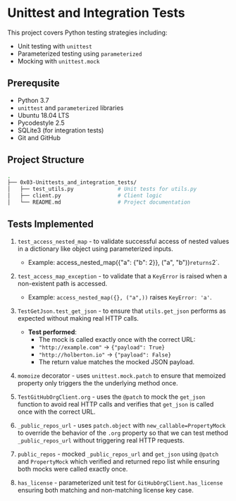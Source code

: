 # Unittest and Integration Tests

This project covers Python testing strategies including:

- Unit testing with `unittest`
- Parameterized testing using `parameterized`
- Mocking with `unittest.mock`

## Prerequsite

- Python 3.7
- `unittest` and `parameterized` libraries
- Ubuntu 18.04 LTS
- Pycodestyle 2.5
- SQLite3 (for integration tests)
- Git and GitHub

## Project Structure

```bash
.
├── 0x03-Unittests_and_integration_tests/
│   ├── test_utils.py              # Unit tests for utils.py
│   ├── client.py                  # Client logic
│   └── README.md                  # Project documentation
```


## Tests Implemented

1. `test_access_nested_map` -  to validate successful access of nested values in a dictionary like object using parameterized inputs.

	* Example: access_nested_map({"a": {"b": 2}}, ("a", "b"))` returns `2`.

2. `test_access_map_exception` - to validate that a `KeyError` is raised when a non-existent path is accessed.

	* Example: `access_nested_map({}, ("a",))` raises `KeyError: 'a'`.

3. `TestGetJson.test_get_json` - to ensure that `utils.get_json` performs as expected without making real HTTP calls.

	* **Test performed**:
	    - The mock is called exactly once with the correct URL: 
		* `"http://example.com"` -> `{"payload": True}`
		* `"http://holberton.io"` -> `{"payload": False}`
	    - The return value matches the mocked JSON payload.

4. `momoize` decorator - uses `unittest.mock.patch` to ensure that memoized property only triggers the the underlying method once.

5. `TestGitHubOrgClient.org` - uses the `@patch` to mock the `get_json` function to avoid real HTTP calls and verifies that `get_json` is called once with the correct URL.

6. `_public_repos_url` - uses `patch.object` with `new_callable=PropertyMock` to override the behavior of the `.org` property so that we can test method `_public_repos_url` without triggering real HTTP requests.

7. `public_repos` - mocked `_public_repos_url` and `get_json` using `@patch` and `PropertyMock` which verified and returned repo list while ensuring both mocks were called exactly once.

8. `has_license` - parameterized unit test for `GitHubOrgClient.has_license` ensuring both matching and non-matching license key case.
 
